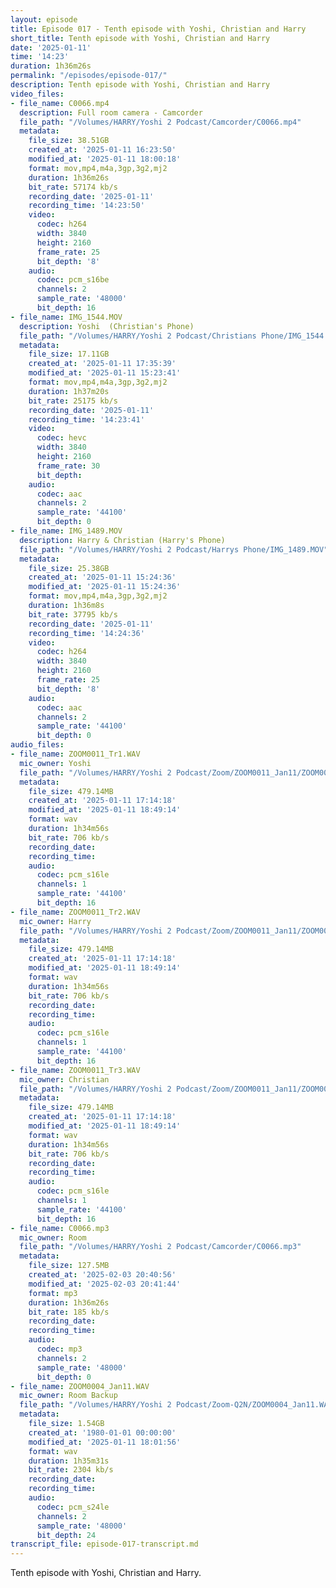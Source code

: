 ```yaml
---
layout: episode
title: Episode 017 - Tenth episode with Yoshi, Christian and Harry
short_title: Tenth episode with Yoshi, Christian and Harry
date: '2025-01-11'
time: '14:23'
duration: 1h36m26s
permalink: "/episodes/episode-017/"
description: Tenth episode with Yoshi, Christian and Harry
video_files:
- file_name: C0066.mp4
  description: Full room camera - Camcorder
  file_path: "/Volumes/HARRY/Yoshi 2 Podcast/Camcorder/C0066.mp4"
  metadata:
    file_size: 38.51GB
    created_at: '2025-01-11 16:23:50'
    modified_at: '2025-01-11 18:00:18'
    format: mov,mp4,m4a,3gp,3g2,mj2
    duration: 1h36m26s
    bit_rate: 57174 kb/s
    recording_date: '2025-01-11'
    recording_time: '14:23:50'
    video:
      codec: h264
      width: 3840
      height: 2160
      frame_rate: 25
      bit_depth: '8'
    audio:
      codec: pcm_s16be
      channels: 2
      sample_rate: '48000'
      bit_depth: 16
- file_name: IMG_1544.MOV
  description: Yoshi  (Christian's Phone)
  file_path: "/Volumes/HARRY/Yoshi 2 Podcast/Christians Phone/IMG_1544.MOV"
  metadata:
    file_size: 17.11GB
    created_at: '2025-01-11 17:35:39'
    modified_at: '2025-01-11 15:23:41'
    format: mov,mp4,m4a,3gp,3g2,mj2
    duration: 1h37m20s
    bit_rate: 25175 kb/s
    recording_date: '2025-01-11'
    recording_time: '14:23:41'
    video:
      codec: hevc
      width: 3840
      height: 2160
      frame_rate: 30
      bit_depth:
    audio:
      codec: aac
      channels: 2
      sample_rate: '44100'
      bit_depth: 0
- file_name: IMG_1489.MOV
  description: Harry & Christian (Harry's Phone)
  file_path: "/Volumes/HARRY/Yoshi 2 Podcast/Harrys Phone/IMG_1489.MOV"
  metadata:
    file_size: 25.38GB
    created_at: '2025-01-11 15:24:36'
    modified_at: '2025-01-11 15:24:36'
    format: mov,mp4,m4a,3gp,3g2,mj2
    duration: 1h36m8s
    bit_rate: 37795 kb/s
    recording_date: '2025-01-11'
    recording_time: '14:24:36'
    video:
      codec: h264
      width: 3840
      height: 2160
      frame_rate: 25
      bit_depth: '8'
    audio:
      codec: aac
      channels: 2
      sample_rate: '44100'
      bit_depth: 0
audio_files:
- file_name: ZOOM0011_Tr1.WAV
  mic_owner: Yoshi
  file_path: "/Volumes/HARRY/Yoshi 2 Podcast/Zoom/ZOOM0011_Jan11/ZOOM0011_Tr1.WAV"
  metadata:
    file_size: 479.14MB
    created_at: '2025-01-11 17:14:18'
    modified_at: '2025-01-11 18:49:14'
    format: wav
    duration: 1h34m56s
    bit_rate: 706 kb/s
    recording_date:
    recording_time:
    audio:
      codec: pcm_s16le
      channels: 1
      sample_rate: '44100'
      bit_depth: 16
- file_name: ZOOM0011_Tr2.WAV
  mic_owner: Harry
  file_path: "/Volumes/HARRY/Yoshi 2 Podcast/Zoom/ZOOM0011_Jan11/ZOOM0011_Tr2.WAV"
  metadata:
    file_size: 479.14MB
    created_at: '2025-01-11 17:14:18'
    modified_at: '2025-01-11 18:49:14'
    format: wav
    duration: 1h34m56s
    bit_rate: 706 kb/s
    recording_date:
    recording_time:
    audio:
      codec: pcm_s16le
      channels: 1
      sample_rate: '44100'
      bit_depth: 16
- file_name: ZOOM0011_Tr3.WAV
  mic_owner: Christian
  file_path: "/Volumes/HARRY/Yoshi 2 Podcast/Zoom/ZOOM0011_Jan11/ZOOM0011_Tr3.WAV"
  metadata:
    file_size: 479.14MB
    created_at: '2025-01-11 17:14:18'
    modified_at: '2025-01-11 18:49:14'
    format: wav
    duration: 1h34m56s
    bit_rate: 706 kb/s
    recording_date:
    recording_time:
    audio:
      codec: pcm_s16le
      channels: 1
      sample_rate: '44100'
      bit_depth: 16
- file_name: C0066.mp3
  mic_owner: Room
  file_path: "/Volumes/HARRY/Yoshi 2 Podcast/Camcorder/C0066.mp3"
  metadata:
    file_size: 127.5MB
    created_at: '2025-02-03 20:40:56'
    modified_at: '2025-02-03 20:41:44'
    format: mp3
    duration: 1h36m26s
    bit_rate: 185 kb/s
    recording_date:
    recording_time:
    audio:
      codec: mp3
      channels: 2
      sample_rate: '48000'
      bit_depth: 0
- file_name: ZOOM0004_Jan11.WAV
  mic_owner: Room Backup
  file_path: "/Volumes/HARRY/Yoshi 2 Podcast/Zoom-Q2N/ZOOM0004_Jan11.WAV"
  metadata:
    file_size: 1.54GB
    created_at: '1980-01-01 00:00:00'
    modified_at: '2025-01-11 18:01:56'
    format: wav
    duration: 1h35m31s
    bit_rate: 2304 kb/s
    recording_date:
    recording_time:
    audio:
      codec: pcm_s24le
      channels: 2
      sample_rate: '48000'
      bit_depth: 24
transcript_file: episode-017-transcript.md
---
```

Tenth episode with Yoshi, Christian and Harry.


